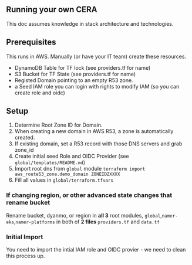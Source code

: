 ## Running your own CERA

This doc assumes knowledge in stack architecture and technologies.

## Prerequisites

This runs in AWS. Manually (or have your IT team) create these resources.

- DynamoDB  Table for TF lock (see providers.tf for name)
- S3 Bucket for TF State (see providers.tf for name)
- Registed Domain pointing to an empty R53 zone. 
- a Seed IAM role you can login with rights to modify IAM (so you can create role and oidc)

## Setup

1) Determine Root Zone ID for Domain.
  1) When creating a new domain in AWS R53, a zone is automatically created.
  2) If existing domain, set a R53 record with those DNS servers and grab zone_id
3) Create initial seed Role and OIDC Provider (see `global/templates/README.md`)
4) Import root dns from `global` module `terraform import aws_route53_zone.demo_domain ZONEIDZXXXX`
5) Fill all values in `global/terraform.tfvars`

### If changing region, or other advanced state changes that rename bucket 

 Rename bucket, dyanmo, or region in **all 3** root modules, `global`,`namer-eks`,`namer-platforms`  in both of **2 files** `providers.tf` and `data.tf`


### Initial Import

You need to import the intial IAM role and OIDC provier  - we need to clean this process up.